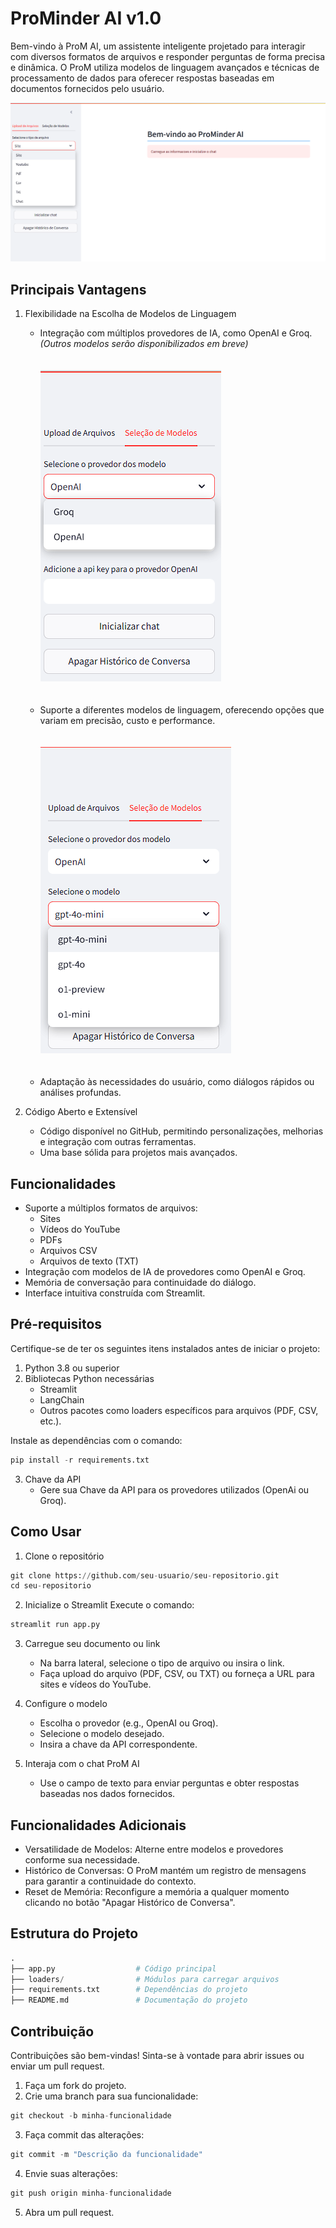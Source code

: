 # ProMinder AI v1.0
Bem-vindo à ProM AI, um assistente inteligente projetado para interagir com diversos formatos de arquivos e responder perguntas de forma precisa e dinâmica. O ProM utiliza modelos de linguagem avançados e técnicas de processamento de dados para oferecer respostas baseadas em documentos fornecidos pelo usuário.

![imagem](Imagens/Upload-de-Arquivos.png)

## Principais Vantagens

1. Flexibilidade na Escolha de Modelos de Linguagem
   * Integração com múltiplos provedores de IA, como OpenAI e Groq. *(Outros modelos serão disponibilizados em breve)*
   <br><br><br>
   ![imagem](Imagens/Selecao-do-Provedor.png)
   <br><br><br>
   * Suporte a diferentes modelos de linguagem, oferecendo opções que variam em precisão, custo e performance.
   <br><br><br>
   ![imagem](Imagens/Selecao-do-Modelo.png)
   <br><br><br>
   * Adaptação às necessidades do usuário, como diálogos rápidos ou análises profundas.

2. Código Aberto e Extensível
   * Código disponível no GitHub, permitindo personalizações, melhorias e integração com outras ferramentas.
   * Uma base sólida para projetos mais avançados.

## Funcionalidades
* Suporte a múltiplos formatos de arquivos:
  * Sites
  * Vídeos do YouTube
  * PDFs
  * Arquivos CSV
  * Arquivos de texto (TXT)
* Integração com modelos de IA de provedores como OpenAI e Groq.
* Memória de conversação para continuidade do diálogo.
* Interface intuitiva construída com Streamlit.

## Pré-requisitos
Certifique-se de ter os seguintes itens instalados antes de iniciar o projeto:

1. Python 3.8 ou superior
2. Bibliotecas Python necessárias
   * Streamlit
   * LangChain
   * Outros pacotes como loaders específicos para arquivos (PDF, CSV, etc.).

Instale as dependências com o comando:
```python
pip install -r requirements.txt
```
3. Chave da API
   * Gere sua Chave da API para os provedores utilizados (OpenAi ou Groq).


## Como Usar
1. Clone o repositório
```python 
git clone https://github.com/seu-usuario/seu-repositorio.git
cd seu-repositorio
```

2. Inicialize o Streamlit
Execute o comando:

```python
streamlit run app.py
```
3. Carregue seu documento ou link

   * Na barra lateral, selecione o tipo de arquivo ou insira o link.
   * Faça upload do arquivo (PDF, CSV, ou TXT) ou forneça a URL para sites e vídeos do YouTube.

4. Configure o modelo

   * Escolha o provedor (e.g., OpenAI ou Groq).
   * Selecione o modelo desejado.
   * Insira a chave da API correspondente.

5. Interaja com o chat ProM AI

   * Use o campo de texto para enviar perguntas e obter respostas baseadas nos dados fornecidos.


## Funcionalidades Adicionais
* Versatilidade de Modelos: Alterne entre modelos e provedores conforme sua necessidade.
* Histórico de Conversas: O ProM mantém um registro de mensagens para garantir a continuidade do contexto.
* Reset de Memória: Reconfigure a memória a qualquer momento clicando no botão "Apagar Histórico de Conversa".

## Estrutura do Projeto

```python
.
├── app.py                  # Código principal
├── loaders/                # Módulos para carregar arquivos
├── requirements.txt        # Dependências do projeto
├── README.md               # Documentação do projeto
```

## Contribuição
Contribuições são bem-vindas! Sinta-se à vontade para abrir issues ou enviar um pull request.

1. Faça um fork do projeto.
2. Crie uma branch para sua funcionalidade:
```python
git checkout -b minha-funcionalidade
```
3. Faça commit das alterações:
```python
git commit -m "Descrição da funcionalidade"
```
4. Envie suas alterações:
```python
git push origin minha-funcionalidade
```
5. Abra um pull request.


